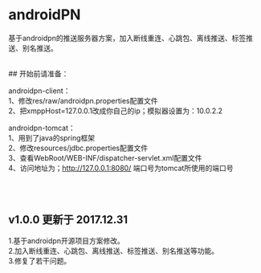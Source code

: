 # androidPN

基于androidpn的推送服务器方案，加入断线重连、心跳包、离线推送、标签推送、别名推送。

 <br/>
## 开始前请准备：

  androidpn-client：<br> 
  1、修改res/raw/androidpn.properties配置文件<br> 
  2、把xmppHost=127.0.0.1改成你自己的ip；模拟器设置为：10.0.2.2<br> 

  androidpn-tomcat：<br> 
  1、用到了java的spring框架<br> 
  2、修改resources/jdbc.properties配置文件<br> 
  3、查看WebRoot/WEB-INF/dispatcher-servlet.xml配置文件<br> 
  4、访问地址为；http://127.0.0.1:8080/ 端口号为tomcat所使用的端口号<br> 

<br/><br/>
## v1.0.0 更新于 2017.12.31

  1.基于androidpn开源项目方案修改。<br> 
  2.加入断线重连、心跳包、离线推送、标签推送、别名推送等功能。<br> 
  3.修复了若干问题。<br> 
